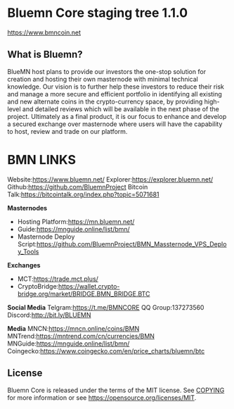 Bluemn Core staging tree 1.1.0
===============================

https://www.bmncoin.net


What is Bluemn?
----------------

BlueMN host plans to provide our investors the one-stop solution for creation and hosting their own masternode with minimal technical knowledge. Our vision is to further help these investors to reduce their risk and manage a more secure and efficient portfolio in identifying all existing and new alternate coins in the crypto-currency space, by providing high-level and detailed reviews which will be available in the next phase of the project. Ultimately as a final product, it is our focus to enhance and develop a secured exchange over masternode where users will have the capability to host, review and trade on our platform.

# BMN LINKS 

Website:https://www.bluemn.net/
Explorer:https://explorer.bluemn.net/
Github:https://github.com/BluemnProject
Bitcoin Talk:https://bitcointalk.org/index.php?topic=5071681

**Masternodes**
- Hosting Platform:https://mn.bluemn.net/
- Guide:https://mnguide.online/list/bmn/
- Masternode Deploy Script:https://github.com/BluemnProject/BMN_Massternode_VPS_Deploy_Tools

**Exchanges**
- MCT:https://trade.mct.plus/ 
- CryptoBridge:https://wallet.crypto-bridge.org/market/BRIDGE.BMN_BRIDGE.BTC

**Social Media**
Telgram:https://t.me/BMNCORE
QQ Group:137273560
Discord:http://bit.ly/BLUEMN

**Media**
MNCN:https://mncn.online/coins/BMN
MNTrend:https://mntrend.com/cn/currencies/BMN
MNGuide:https://mnguide.online/list/bmn/
Coingecko:https://www.coingecko.com/en/price_charts/bluemn/btc


License
-------

Bluemn Core is released under the terms of the MIT license. See [COPYING](COPYING) for more
information or see https://opensource.org/licenses/MIT.
